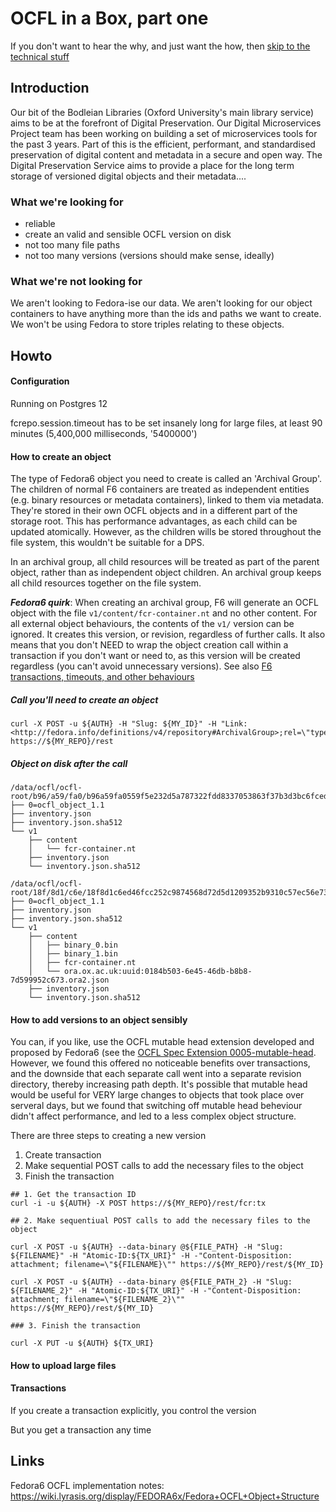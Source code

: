 # OCFL in a Box, part one

If you don't want to hear the why, and just want the how, then [skip to the technical stuff](#HowTo)

## Introduction 

Our bit of the Bodleian Libraries (Oxford University's main library service) aims to be at the forefront of Digital Preservation. Our Digital Microservices Project team has been working on building a set of microservices tools for the past 3 years. Part of this is the efficient, performant, and standardised preservation of digital content and metadata in a secure and open way. The Digital Preservation Service aims to provide a place for the long term storage of versioned digital objects and their metadata....

### What we're looking for

- reliable
- create an valid and sensible OCFL version on disk
- not too many file paths
- not too many versions (versions should make sense, ideally)

### What we're not looking for

We aren't looking to Fedora-ise our data. We aren't looking for our object containers to have anything more than the ids and paths we want to create. We won't be using Fedora to store triples relating to these objects.


## Howto

#### Configuration

Running on Postgres 12 

fcrepo.session.timeout	has to be set insanely long for large files, at least 90 minutes (5,400,000 milliseconds, '5400000')

#### How to create an object

The type of Fedora6 object you need to create is called an 'Archival Group'. The children of normal F6 containers are treated as independent entities (e.g. binary resources or metadata containers), linked to them via metadata. They're stored in their own OCFL objects and in a different part of the storage root. This has performance advantages, as each child can be updated atomically. However, as the children wills be stored throughout the file system, this wouldn't be suitable for a DPS.

In an archival group, all child resources will be treated as part of the parent object, rather than as independent object children. An archival group keeps all child resources together on the file system. 

***Fedora6 quirk***: When creating an archival group, F6 will generate an OCFL object with the file `v1/content/fcr-container.nt` and no other content. For all external object behaviours, the contents of the `v1/` version can be ignored. It creates this version, or revision, regardless of further calls. It also means that you don't NEED to wrap the object creation call within a transaction if you don't want or need to, as this version will be created regardless (you can't avoid unnecessary versions). See also [F6 transactions, timeouts, and other behaviours](#transactions)

#####  Call you'll need to create an object

```
curl -X POST -u ${AUTH} -H "Slug: ${MY_ID}" -H "Link: <http://fedora.info/definitions/v4/repository#ArchivalGroup>;rel=\"type\"" https://${MY_REPO}/rest
```

##### Object on disk after the call

```
/data/ocfl/ocfl-root/b96/a59/fa0/b96a59fa0559f5e232d5a787322fdd8337053863f37b3d3bc6fced71c690f6d0
├── 0=ocfl_object_1.1
├── inventory.json
├── inventory.json.sha512
└── v1
    ├── content
    │   └── fcr-container.nt
    ├── inventory.json
    └── inventory.json.sha512

```

```
/data/ocfl/ocfl-root/18f/8d1/c6e/18f8d1c6ed46fcc252c9874568d72d5d1209352b9310c57ec56e730e082c8a7f
├── 0=ocfl_object_1.1
├── inventory.json
├── inventory.json.sha512
└── v1
    ├── content
    │   ├── binary_0.bin
    │   ├── binary_1.bin
    │   ├── fcr-container.nt
    │   └── ora.ox.ac.uk:uuid:0184b503-6e45-46db-b8b8-7d599952c673.ora2.json
    ├── inventory.json
    └── inventory.json.sha512
```

#### How to add versions to an object sensibly

You can, if you like, use the OCFL mutable head extension developed and proposed by Fedora6 (see the [OCFL Spec Extension 0005-mutable-head](https://ocfl.github.io/extensions/0005-mutable-head.html). However, we found this offered no noticeable benefits over transactions, and the downside that each separate call went into a separate revision directory, thereby increasing path depth. It's possible that mutable head would be useful for VERY large changes to objects that took place over serveral days, but we found that switching off mutable head beheviour didn't affect performance, and led to a less complex object structure.

There are three steps to creating a new version

1. Create transaction
2. Make sequential POST calls to add the necessary files to the object
3. Finish the transaction

```
## 1. Get the transaction ID
curl -i -u ${AUTH} -X POST https://${MY_REPO}/rest/fcr:tx 

## 2. Make sequentiual POST calls to add the necessary files to the object

curl -X POST -u ${AUTH} --data-binary @${FILE_PATH} -H "Slug: ${FILENAME}" -H "Atomic-ID:${TX_URI}" -H -"Content-Disposition: attachment; filename=\"${FILENAME}\"" https://${MY_REPO}/rest/${MY_ID}

curl -X POST -u ${AUTH} --data-binary @${FILE_PATH_2} -H "Slug: ${FILENAME_2}" -H "Atomic-ID:${TX_URI}" -H -"Content-Disposition: attachment; filename=\"${FILENAME_2}\"" https://${MY_REPO}/rest/${MY_ID}

### 3. Finish the transaction

curl -X PUT -u ${AUTH} ${TX_URI}
```

#### How to upload large files

#### Transactions

If you create a transaction explicitly, you control the version

But you get a transaction any time

## Links

Fedora6 OCFL implementation notes: https://wiki.lyrasis.org/display/FEDORA6x/Fedora+OCFL+Object+Structure
